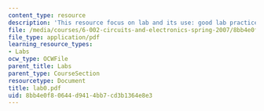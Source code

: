 ```yaml
---
content_type: resource
description: 'This resource focus on lab and its use: good lab practice, and lab safcty'
file: /media/courses/6-002-circuits-and-electronics-spring-2007/8bb4e0f80644d9414bb7cd3b1364e8e3_lab0.pdf
file_type: application/pdf
learning_resource_types:
- Labs
ocw_type: OCWFile
parent_title: Labs
parent_type: CourseSection
resourcetype: Document
title: lab0.pdf
uid: 8bb4e0f8-0644-d941-4bb7-cd3b1364e8e3
---
```

